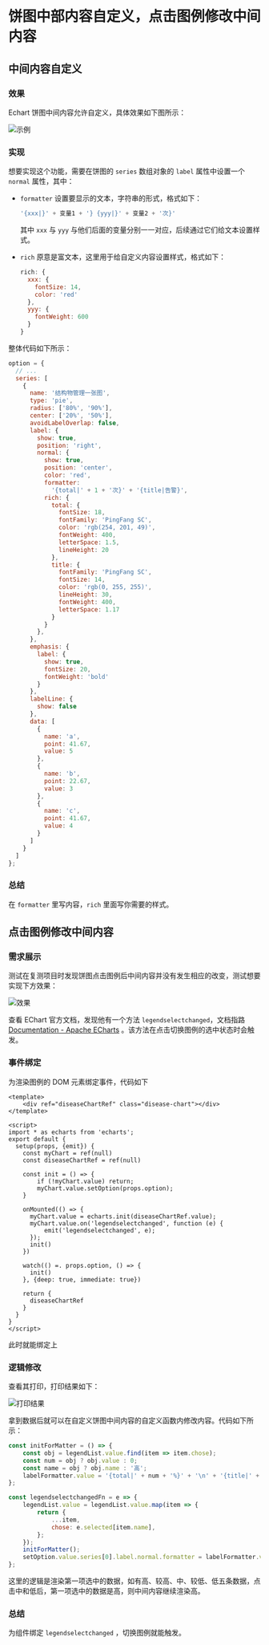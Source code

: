 # 饼图中部内容自定义，点击图例修改中间内容

## 中间内容自定义

### 效果

Echart 饼图中间内容允许自定义，具体效果如下图所示：

![示例](https://pic.imgdb.cn/item/65621720c458853aef11e1d6.jpg)

### 实现

想要实现这个功能，需要在饼图的 `series` 数组对象的 `label` 属性中设置一个 `normal` 属性，其中：

- `formatter` 设置要显示的文本，字符串的形式，格式如下：

  ```js
  '{xxx|}' + 变量1 + '} {yyy|}' + 变量2 + '次}'
  ```

  其中 `xxx` 与 `yyy` 与他们后面的变量分别一一对应，后续通过它们给文本设置样式。

- `rich` 原意是富文本，这里用于给自定义内容设置样式，格式如下：

  ```js
  rich: {
    xxx: {
      fontSize: 14,
      color: 'red'
    },
    yyy: {
      fontWeight: 600
    }
  }
  ```

整体代码如下所示：

```js
option = {
  // ...
  series: [
    {
      name: '结构物管理一张图',
      type: 'pie',
      radius: ['80%', '90%'],
      center: ['20%', '50%'],
      avoidLabelOverlap: false,
      label: {
        show: true,
        position: 'right',
        normal: {
          show: true,
          position: 'center',
          color: 'red',
          formatter:
            '{total|' + 1 + '次}' + '{title|告警}',
          rich: {
            total: {
              fontSize: 18,
              fontFamily: 'PingFang SC',
              color: 'rgb(254, 201, 49)',
              fontWeight: 400,
              letterSpace: 1.5,
              lineHeight: 20
            },
            title: {
              fontFamily: 'PingFang SC',
              fontSize: 14,
              color: 'rgb(0, 255, 255)',
              lineHeight: 30,
              fontWeight: 400,
              letterSpace: 1.17
            }
          }
        },
      },
      emphasis: {
        label: {
          show: true,
          fontSize: 20,
          fontWeight: 'bold'
        }
      },
      labelLine: {
        show: false
      },
      data: [
        {
          name: 'a',
          point: 41.67,
          value: 5
        },
        {
          name: 'b',
          point: 22.67,
          value: 3
        },
        {
          name: 'c',
          point: 41.67,
          value: 4
        }
      ]
    }
  ]
};
```

### 总结

在 `formatter` 里写内容，`rich` 里面写你需要的样式。

## 点击图例修改中间内容

### 需求展示

测试在复测项目时发现饼图点击图例后中间内容并没有发生相应的改变，测试想要实现下方效果：

![效果](https://pic.imgdb.cn/item/664dbdb8d9c307b7e9e160d4.png)

查看 EChart 官方文档，发现他有一个方法  `legendselectchanged`，文档指路[Documentation - Apache ECharts](https://echarts.apache.org/zh/api.html#events.legendselectchanged) 。该方法在点击切换图例的选中状态时会触发。

### 事件绑定

为渲染图例的 DOM 元素绑定事件，代码如下

```vue
<template>
    <div ref="diseaseChartRef" class="disease-chart"></div>
</template>

<script>
import * as echarts from 'echarts';
export default {
  setup(props, {emit}) {
    const myChart = ref(null)
    const diseaseChartRef = ref(null)
    
    const init = () => {
        if (!myChart.value) return;
        myChart.value.setOption(props.option);
    }
    
    onMounted(() => {
      myChart.value = echarts.init(diseaseChartRef.value);
      myChart.value.on('legendselectchanged', function (e) {
          emit('legendselectchanged', e);
      });
      init()
    })
    
    watch(() =. props.option, () => {
      init()
    }, {deep: true, immediate: true})
    
    return {
      diseaseChartRef
    }
  }
}
</script>
```

此时就能绑定上

### 逻辑修改

查看其打印，打印结果如下：

![打印结果](https://pic.imgdb.cn/item/664dc34cd9c307b7e9e7e866.png)

拿到数据后就可以在自定义饼图中间内容的自定义函数内修改内容。代码如下所示：

```js
const initForMatter = () => {
    const obj = legendList.value.find(item => item.chose);
    const num = obj ? obj.value : 0;
    const name = obj ? obj.name : '高';
    labelFormatter.value = '{total|' + num + '%}' + '\n' + '{title|' + name + '}';
};

const legendselectchangedFn = e => {
    legendList.value = legendList.value.map(item => {
        return {
            ...item,
            chose: e.selected[item.name],
        };
    });
    initForMatter();
    setOption.value.series[0].label.normal.formatter = labelFormatter.value;
};
```

这里的逻辑是渲染第一项选中的数据，如有高、较高、中、较低、低五条数据，点击中和低后，第一项选中的数据是高，则中间内容继续渲染高。

### 总结

为组件绑定 `legendselectchanged` ，切换图例就能触发。